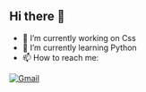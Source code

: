 ## Hi there 👋
- 🔭 I’m currently working on Css
- 🌱 I’m currently learning Python
- 📫 How to reach me:
  
[![Gmail](https://img.shields.io/badge/Gmail-D14836?style=for-the-badge&logo=gmail&logoColor=white)](mailto:davimenesesk0805@gmail.com)
